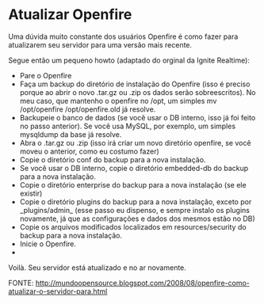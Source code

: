 # Atualizar Openfire

Uma dúvida muito constante dos usuários Openfire é como fazer para atualizarem seu servidor para uma versão mais recente.

Segue então um pequeno howto (adaptado do orginal da Ignite Realtime):

* Pare o Openfire  
* Faça um backup do diretório de instalação do Openfire (isso é preciso porque ao abrir o novo .tar.gz ou .zip os dados serão sobreescritos). No meu caso, que mantenho o openfire no /opt, um simples mv /opt/openfire /opt/openfire.old já resolve.  
* Backupeie o banco de dados (se você usar o DB interno, isso já foi feito no passo anterior). Se você usa MySQL, por exemplo, um simples mysqldump da base já resolve.  
* Abra o .tar.gz ou .zip (isso irá criar um novo diretório openfire, se você moveu o anterior, como eu costumo fazer)  
* Copie o diretório conf do backup para a nova instalação.  
* Se você usar o DB interno, copie o diretório embedded-db do backup para a nova instalação.  
* Copie o diretório enterprise do backup para a nova instalação (se ele existir)  
* Copie o diretório plugins do backup para a nova instalação, exceto por \_plugins/admin\_ (esse passo eu dispenso, e sempre instalo os plugins novamente, já que as configurações e dados dos mesmos estão no DB)  
* Copie os arquivos modificados localizados em resources/security do backup para a nova instalação.  
* Inicie o Openfire.  
*

Voilà. Seu servidor está atualizado e no ar novamente.

FONTE: http://mundoopensource.blogspot.com/2008/08/openfire-como-atualizar-o-servidor-para.html
